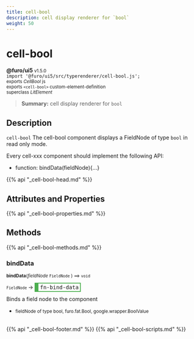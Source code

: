 ```yaml
---
title: cell-bool
description: cell display renderer for `bool`
weight: 50
---
```


# cell-bool
**@furo/ui5** <small>v1.5.0</small>
<br>`import '@furo/ui5/src/typerenderer/cell-bool.js';`<small>
<br>exports *CellBool* js
<br>exports `<cell-bool>` custom-element-definition
<br>superclass *LitElement*</small>

> **Summary:** cell display renderer for `bool`

## Description

`cell-bool`
The cell-bool component displays a FieldNode of type `bool` in read only mode.

Every cell-xxx component should implement the following API:
- function: bindData(fieldNode){...}

{{% api "_cell-bool-head.md" %}}

## Attributes and Properties
{{% api "_cell-bool-properties.md" %}}





## Methods
{{% api "_cell-bool-methods.md" %}}


### **bindData**
<small>**bindData**(*fieldNode* `FieldNode` ) ⟹ `void`</small>

<small>`FieldNode` </small> →
<span  style="border-width:2px 2px 2px 10px; border-style: solid;border-color:  rgb(76, 175, 80);font-family:monospace; padding:2px 4px;">fn-bind-data</span>

Binds a field node to the component

- <small>fieldNode of type bool, furo.fat.Bool, google.wrapper.BoolValue</small>
<br><br>





{{% api "_cell-bool-footer.md" %}}
{{% api "_cell-bool-scripts.md" %}}
